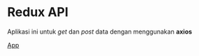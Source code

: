 # Redux API

Aplikasi ini untuk _get_ dan _post_ data dengan menggunakan **axios**

[App](https://axios-api.netlify.app/)
